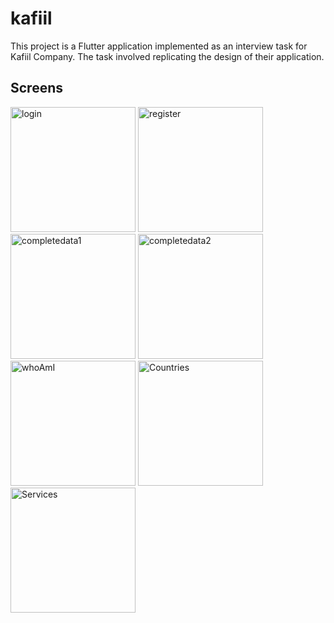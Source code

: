 # kafiil

This project is a Flutter application implemented as an interview task for Kafiil Company. The task involved replicating the design of their application.

## Screens

<img src="https://github.com/user-attachments/assets/d75db369-3393-4153-9cd9-f65363461746"  alt="login" width="200" />
<img src="https://github.com/user-attachments/assets/836861fa-0c08-49a6-bc5d-c44ad31e49d76" alt="register" width="200" />
<img src="https://github.com/user-attachments/assets/fe8039eb-2d44-430b-97e5-2a553991412f"  alt="completedata1" width="200" />
<img src="https://github.com/user-attachments/assets/4b9f1b6c-5e34-43f6-b51a-da0f8d28e0cc"  alt="completedata2" width="200" />
<img src="https://github.com/user-attachments/assets/d22de2d6-33bd-41e0-bce7-eb4d28d54e22" alt="whoAmI" width="200" />
<img src="https://github.com/user-attachments/assets/ab80689d-0ca9-4392-bf17-3fbaa1e4fb12" alt="Countries" width="200" />
<img src="https://github.com/user-attachments/assets/a7b56ca6-1e49-4511-b766-cb08ceb77864" alt="Services" width="200" />
